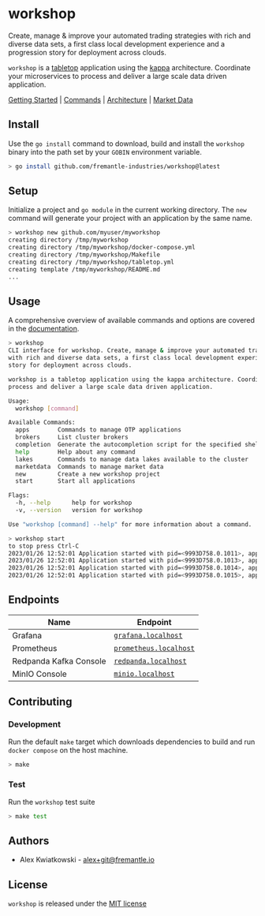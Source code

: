 # workshop

Create, manage & improve your automated trading strategies with rich and diverse data sets, a
first class local development experience and a progression story for deployment across clouds.

`workshop` is a [tabletop](https://github.com/fremantle-industries/tabletop) application using
the [kappa](https://milinda.pathirage.org/kappa-architecture.com) architecture. Coordinate your
microservices to process and deliver a large scale data driven application.

[Getting Started](./docs/GETTING_STARTED.md) | [Commands](./docs/COMMANDS.md) | [Architecture](./docs/ARCHITECTURE.md) | [Market Data](./docs/MARKET_DATA.md)

## Install

Use the `go install` command to download, build and install the `workshop` binary into the path
set by your `GOBIN` environment variable.

```bash
> go install github.com/fremantle-industries/workshop@latest
```

## Setup

Initialize a project and `go module` in the current working directory. The `new` command
will generate your project with an application by the same name.

```bash
> workshop new github.com/myuser/myworkshop
creating directory /tmp/myworkshop
creating directory /tmp/myworkshop/docker-compose.yml
creating directory /tmp/myworkshop/Makefile
creating directory /tmp/myworkshop/tabletop.yml
creating template /tmp/myworkshop/README.md
...
```

## Usage

A comprehensive overview of available commands and options are covered in the [documentation](./docs/COMMANDS.md).

```bash
> workshop
CLI interface for workshop. Create, manage & improve your automated trading strategies
with rich and diverse data sets, a first class local development experience and a progression
story for deployment across clouds.

workshop is a tabletop application using the kappa architecture. Coordinate your microservices to
process and deliver a large scale data driven application.

Usage:
  workshop [command]

Available Commands:
  apps        Commands to manage OTP applications
  brokers     List cluster brokers
  completion  Generate the autocompletion script for the specified shell
  help        Help about any command
  lakes       Commands to manage data lakes available to the cluster
  marketdata  Commands to manage market data
  new         Create a new workshop project
  start       Start all applications

Flags:
  -h, --help      help for workshop
  -v, --version   version for workshop

Use "workshop [command] --help" for more information about a command.
```

```bash
> workshop start
to stop press Ctrl-C
2023/01/26 12:52:01 Application started with pid=<9993D758.0.1011>, app_name="marketdata", node_name="nodename@localhost"
2023/01/26 12:52:01 Application started with pid=<9993D758.0.1013>, app_name="orderbook", node_name="nodename@localhost"
2023/01/26 12:52:01 Application started with pid=<9993D758.0.1014>, app_name="process", node_name="nodename@localhost"
2023/01/26 12:52:01 Application started with pid=<9993D758.0.1015>, app_name="deliver", node_name="nodename@localhost"
```

## Endpoints

| Name                       | Endpoint                                              |
| ---------------------------| ------------------------------------------------------|
| Grafana                    | [`grafana.localhost`](http://grafana.localhost)       |
| Prometheus                 | [`prometheus.localhost`](http://prometheus.localhost) |
| Redpanda Kafka Console     | [`redpanda.localhost`](http://redpanda.localhost)     |
| MinIO Console              | [`minio.localhost`](http://minio.localhost)           |

## Contributing

### Development

Run the default `make` target which downloads dependencies to build and run
`docker compose` on the host machine.

```bash
> make
```

### Test

Run the `workshop` test suite

```bash
> make test
```

## Authors

- Alex Kwiatkowski - alex+git@fremantle.io

## License

`workshop` is released under the [MIT license](./LICENSE.md)
